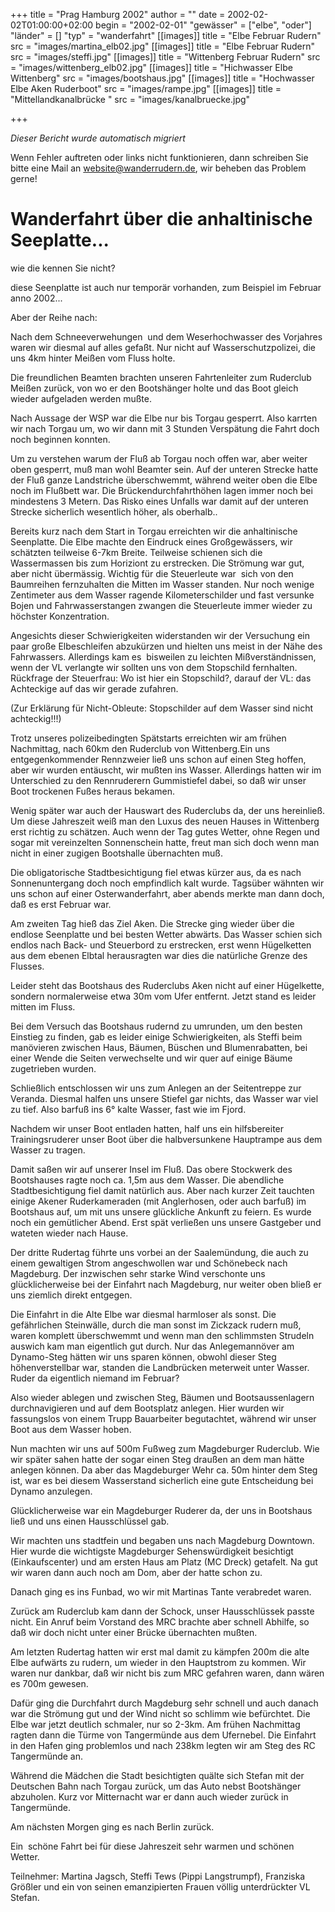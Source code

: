 +++
title = "Prag Hamburg 2002"
author = ""
date = 2002-02-02T01:00:00+02:00
begin = "2002-02-01"
"gewässer" = ["elbe", "oder"]
"länder" = []
"typ" = "wanderfahrt"
[[images]]
title = "Elbe Februar Rudern"
src = "images/martina_elb02.jpg"
[[images]]
title = "Elbe Februar Rudern"
src = "images/steffi.jpg"
[[images]]
title = "Wittenberg Februar Rudern"
src = "images/wittenberg_elb02.jpg"
[[images]]
title = "Hichwasser Elbe Wittenberg"
src = "images/bootshaus.jpg"
[[images]]
title = "Hochwasser Elbe Aken Ruderboot"
src = "images/rampe.jpg"
[[images]]
title = "Mittellandkanalbrücke "
src = "images/kanalbruecke.jpg"

+++


*Dieser Bericht wurde automatisch migriert*

Wenn Fehler auftreten oder links nicht funktionieren, dann schreiben Sie bitte eine Mail an website@wanderrudern.de, wir beheben das Problem gerne!



# Wanderfahrt über die anhaltinische Seeplatte...


wie die kennen Sie nicht?

diese Seenplatte ist auch nur temporär vorhanden, zum Beispiel im Februar anno 2002...

Aber der Reihe nach:

Nach dem Schneeverwehungen  und dem Weserhochwasser des Vorjahres waren wir diesmal auf alles gefaßt. Nur nicht auf Wasserschutzpolizei, die uns 4km hinter Meißen vom Fluss holte.

Die freundlichen Beamten brachten unseren Fahrtenleiter zum Ruderclub Meißen zurück, von wo er den Bootshänger holte und das Boot gleich wieder aufgeladen werden mußte.

Nach Aussage der WSP war die Elbe nur bis Torgau gesperrt. Also karrten wir nach Torgau um, wo wir dann mit 3 Stunden Verspätung die Fahrt doch noch beginnen konnten.

Um zu verstehen warum der Fluß ab Torgau noch offen war, aber weiter oben gesperrt, muß man wohl Beamter sein. Auf der unteren Strecke hatte der Fluß ganze Landstriche überschwemmt, während weiter oben die Elbe noch im Flußbett war. Die Brückendurchfahrthöhen lagen immer noch bei mindestens 3 Metern. Das Risko eines Unfalls war damit auf der unteren Strecke sicherlich wesentlich höher, als oberhalb..

Bereits kurz nach dem Start in Torgau erreichten wir die anhaltinische Seenplatte. Die Elbe machte den Eindruck eines Großgewässers, wir schätzten teilweise 6-7km Breite. Teilweise schienen sich die Wassermassen bis zum Horiziont zu erstrecken. Die Strömung war gut, aber nicht übermässig. Wichtig für die Steuerleute war  sich von den Baumreihen fernzuhalten die Mitten im Wasser standen. Nur noch wenige Zentimeter aus dem Wasser ragende Kilometerschilder und fast versunke Bojen und Fahrwasserstangen zwangen die Steuerleute immer wieder zu höchster Konzentration.

Angesichts dieser Schwierigkeiten widerstanden wir der Versuchung ein paar große Elbeschleifen abzukürzen und hielten uns meist in der Nähe des Fahrwassers. Allerdings kam es  bisweilen zu leichten Mißverständnissen, wenn der VL verlangte wir sollten uns von dem Stopschild fernhalten. Rückfrage der Steuerfrau: Wo ist hier ein Stopschild?, darauf der VL: das Achteckige auf das wir gerade zufahren.

(Zur Erklärung für Nicht-Obleute: Stopschilder auf dem Wasser sind nicht achteckig!!!)

Trotz unseres polizeibedingten Spätstarts erreichten wir am frühen Nachmittag, nach 60km den Ruderclub von Wittenberg.Ein uns entgegenkommender Rennzweier ließ uns schon auf einen Steg hoffen, aber wir wurden entäuscht, wir mußten ins Wasser. Allerdings hatten wir im Unterschied zu den Rennruderern Gummistiefel dabei, so daß wir unser Boot trockenen Fußes heraus bekamen.

Wenig später war auch der Hauswart des Ruderclubs da, der uns hereinließ. Um diese Jahreszeit weiß man den Luxus des neuen Hauses in Wittenberg erst richtig zu schätzen. Auch wenn der Tag gutes Wetter, ohne Regen und sogar mit vereinzelten Sonnenschein hatte, freut man sich doch wenn man nicht in einer zugigen Bootshalle übernachten muß.

Die obligatorische Stadtbesichtigung fiel etwas kürzer aus, da es nach Sonnenuntergang doch noch empfindlich kalt wurde. Tagsüber wähnten wir uns schon auf einer Osterwanderfahrt, aber abends merkte man dann doch, daß es erst Februar war.

Am zweiten Tag hieß das Ziel Aken. Die Strecke ging wieder über die endlose Seenplatte und bei besten Wetter abwärts. Das Wasser schien sich endlos nach Back- und Steuerbord zu erstrecken, erst wenn Hügelketten aus dem ebenen Elbtal herausragten war dies die natürliche Grenze des Flusses.

Leider steht das Bootshaus des Ruderclubs Aken nicht auf einer Hügelkette, sondern normalerweise etwa 30m vom Ufer entfernt. Jetzt stand es leider mitten im Fluss.

Bei dem Versuch das Bootshaus rudernd zu umrunden, um den besten Einstieg zu finden, gab es leider einige Schwierigkeiten, als Steffi beim manövieren zwischen Haus, Bäumen, Büschen und Blumenrabatten, bei einer Wende die Seiten verwechselte und wir quer auf einige Bäume zugetrieben wurden.

Schließlich entschlossen wir uns zum Anlegen an der Seitentreppe zur Veranda. Diesmal halfen uns unsere Stiefel gar nichts, das Wasser war viel zu tief. Also barfuß ins 6° kalte Wasser, fast wie im Fjord.

Nachdem wir unser Boot entladen hatten, half uns ein hilfsbereiter Trainingsruderer unser Boot über die halbversunkene Hauptrampe aus dem Wasser zu tragen.

Damit saßen wir auf unserer Insel im Fluß. Das obere Stockwerk des Bootshauses ragte noch ca. 1,5m aus dem Wasser. Die abendliche Stadtbesichtigung fiel damit natürlich aus. Aber nach kurzer Zeit tauchten einige Akener Ruderkameraden (mit Anglerhosen, oder auch barfuß) im Bootshaus auf, um mit uns unsere glückliche Ankunft zu feiern. Es wurde noch ein gemütlicher Abend. Erst spät verließen uns unsere Gastgeber und wateten wieder nach Hause.

Der dritte Rudertag führte uns vorbei an der Saalemündung, die auch zu einem gewaltigen Strom angeschwollen war und Schönebeck nach Magdeburg. Der inzwischen sehr starke Wind verschonte uns glücklicherweise bei der Einfahrt nach Magdeburg, nur weiter oben bließ er uns ziemlich direkt entgegen.

Die Einfahrt in die Alte Elbe war diesmal harmloser als sonst. Die gefährlichen Steinwälle, durch die man sonst im Zickzack rudern muß, waren komplett überschwemmt und wenn man den schlimmsten Strudeln auswich kam man eigentlich gut durch. Nur das Anlegemannöver am Dynamo-Steg hätten wir uns sparen können, obwohl dieser Steg höhenverstellbar war, standen die Landbrücken meterweit unter Wasser. Ruder da eigentlich niemand im Februar?

Also wieder ablegen und zwischen Steg, Bäumen und Bootsaussenlagern durchnavigieren und auf dem Bootsplatz anlegen. Hier wurden wir fassungslos von einem Trupp Bauarbeiter begutachtet, während wir unser Boot aus dem Wasser hoben.

Nun machten wir uns auf 500m Fußweg zum Magdeburger Ruderclub. Wie wir später sahen hatte der sogar einen Steg draußen an dem man hätte anlegen können. Da aber das Magdeburger Wehr ca. 50m hinter dem Steg ist, war es bei diesem Wasserstand sicherlich eine gute Entscheidung bei Dynamo anzulegen.

Glücklicherweise war ein Magdeburger Ruderer da, der uns in Bootshaus ließ und uns einen Hausschlüssel gab.

Wir machten uns stadtfein und begaben uns nach Magdeburg Downtown. Hier wurde die wichtigste Magdeburger Sehenswürdigkeit besichtigt (Einkaufscenter) und am ersten Haus am Platz (MC Dreck) getafelt. Na gut wir waren dann auch noch am Dom, aber der hatte schon zu.

Danach ging es ins Funbad, wo wir mit Martinas Tante verabredet waren.

Zurück am Ruderclub kam dann der Schock, unser Hausschlüssek passte nicht. Ein Anruf beim Vorstand des MRC brachte aber schnell Abhilfe, so daß wir doch nicht unter einer Brücke übernachten mußten.

Am letzten Rudertag hatten wir erst mal damit zu kämpfen 200m die alte Elbe aufwärts zu rudern, um wieder in den Hauptstrom zu kommen. Wir waren nur dankbar, daß wir nicht bis zum MRC gefahren waren, dann wären es 700m gewesen.

Dafür ging die Durchfahrt durch Magdeburg sehr schnell und auch danach war die Strömung gut und der Wind nicht so schlimm wie befürchtet. Die Elbe war jetzt deutlich schmaler, nur so 2-3km. Am frühen Nachmittag ragten dann die Türme von Tangermünde aus dem Ufernebel. Die Einfahrt in den Hafen ging problemlos und nach 238km legten wir am Steg des RC Tangermünde an.

Während die Mädchen die Stadt besichtigten quälte sich Stefan mit der Deutschen Bahn nach Torgau zurück, um das Auto nebst Bootshänger abzuholen. Kurz vor Mitternacht war er dann auch wieder zurück in Tangermünde.

Am nächsten Morgen ging es nach Berlin zurück.

Ein  schöne Fahrt bei für diese Jahreszeit sehr warmen und schönen Wetter.

Teilnehmer: Martina Jagsch, Steffi Tews (Pippi Langstrumpf), Franziska Größler und ein von seinen emanzipierten Frauen völlig unterdrückter VL Stefan.